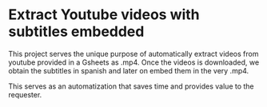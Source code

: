 # Extract Youtube videos with subtitles embedded
This project serves the unique purpose of automatically extract
videos from youtube provided in a Gsheets as .mp4. Once the videos
is downloaded, we obtain the subtitles in spanish and later on 
embed them in the very .mp4.

This serves as an automatization that saves time and provides 
value to the requester.